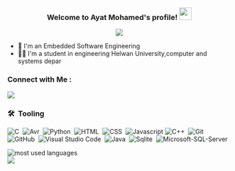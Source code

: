 
<h3 align="center">
  Welcome to Ayat Mohamed's profile!
  <img src="https://media.giphy.com/media/hvRJCLFzcasrR4ia7z/giphy.gif" width="28">
</h3>

<!-- Typing SVG by DenverCoder1 - https://github.com/DenverCoder1/readme-typing-svg -->
<p align="center">
  <a href="https://github.com/DenverCoder1/readme-typing-svg"><img src="https://readme-typing-svg.herokuapp.com/?lines=Embedded%20Software%20Engineering;Will%20not%20leave%20untill%20achieve&font=Fira%20Code&center=true&width=440&height=45&color=FFFF00&vCenter=true&size=22"></a>
</p> 

- 🏢 I'm an Embedded Software Engineering
- 👨‍💻 I'm  a student in engineering Helwan University,computer and systems depar


### Connect with Me :

<a href="https://www.linkedin.com/in/ayat-mohamed-35214221b/" target="_blank"><img src="https://img.shields.io/badge/-Ayat%20Mohamed-0077B5?style=for-the-badge&logo=Linkedin&logoColor=white"/></a>
### 🛠 &nbsp;Tooling
![C](https://img.shields.io/badge/-C-05122A?style=flat&logo=C)&nbsp;
![Avr](https://img.shields.io/badge/-Avr%20-05122A?style=flat&logo=Avr)&nbsp;
![Python](https://img.shields.io/badge/-Python-05122A?style=flat&logo=Python&logoColor=563D7C)&nbsp;
![HTML](https://img.shields.io/badge/-HTML-05122A?style=flat&logo=HTML5)&nbsp;
![CSS](https://img.shields.io/badge/-CSS-05122A?style=flat&logo=CSS3&logoColor=1572B6)&nbsp;
![Javascript](https://img.shields.io/badge/-Js-05122A?style=flat&logo=Javascript)
![C++](https://img.shields.io/badge/-C++-05122A?style=flat&logo=C++&logoColor=339933)&nbsp;
![Git](https://img.shields.io/badge/-Git-05122A?style=flat&logo=git)&nbsp;
![GitHub](https://img.shields.io/badge/-GitHub-05122A?style=flat&logo=github)&nbsp;
![Visual Studio Code](https://img.shields.io/badge/-Visual%20Studio%20Code-05122A?style=flat&logo=visual-studio-code&logoColor=007ACC)&nbsp;
![Java](https://img.shields.io/badge/-Java-05122A?style=flat&logo=Java)&nbsp;
![Sqlite](https://img.shields.io/badge/-Sqlite-05122A?style=flat&logo=Sqlite)&nbsp;
![Microsoft-SQL-Server](https://img.shields.io/badge/-Microsoft%20SQL%20Server-05122A?style=flat&logo=Microsoft-SQL-Server)&nbsp;





<img align="left" src="https://github-readme-stats.vercel.app/api/top-langs?username=Ayat237&show_icons=true&locale=en&layout=compact&theme=radical" alt="most used languages" />
<br>
<a href="https://komarev.com/ghpvc/?username=Ayat237&style=for-the-badge">
    <img src="https://komarev.com/ghpvc/?username=Ayat237&style=for-the-badge">
</a>

